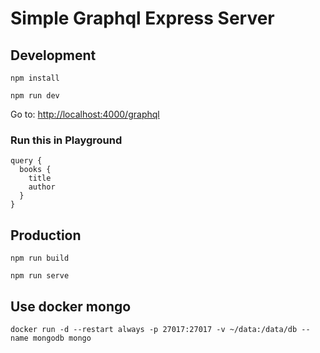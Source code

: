 # Simple Graphql Express Server

## Development

`npm install`

`npm run dev`

Go to: [http://localhost:4000/graphql](http://localhost:4000/graphql)

### Run this in Playground

```
query {
  books {
    title
    author
  }
}
```

## Production

`npm run build`

`npm run serve`


## Use docker mongo
```
docker run -d --restart always -p 27017:27017 -v ~/data:/data/db --name mongodb mongo
```
